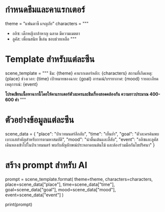 # กำหนดธีมและคาแรกเตอร์
theme = "แฟนตาซี ผจญภัย"
characters = """
- อลิซ: เด็กหญิงกล้าหาญ ฉลาด มีความเมตตา
- ลูคัส: เพื่อนสนิท ขี้เล่น ชอบช่วยเหลือ
"""

# Template สำหรับแต่ละซีน
scene_template = """
ธีม: {theme}
คาแรกเตอร์หลัก:
{characters}
สถานที่เกิดเหตุ: {place}
ช่วงเวลา: {time}
เป้าหมายของฉาก: {goal}
อารมณ์/บรรยากาศ: {mood}
รายละเอียดเหตุการณ์: {event}

**โปรดเขียนเนื้อหาฉากนี้โดยให้คาแรกเตอร์ตัวละครและธีมเรื่องสอดคล้องกัน ความยาวประมาณ 400-600 คำ**
"""

# ตัวอย่างข้อมูลแต่ละซีน
scene_data = {
    "place": "ป่าเวทมนตร์ลึกลับ",
    "time": "เย็นย่ำ",
    "goal": "ตัวละครค้นพบเบาะแสสำคัญสำหรับการตามหาสมบัติ",
    "mood": "น่าตื่นเต้นและลี้ลับ",
    "event": "อลิซและลูคัสเดินหลงเข้าไปในป่าเวทมนตร์ พบกับสัญลักษณ์ประหลาดบนต้นไม้ และต้องร่วมมือกันไขปริศนา"
}

# สร้าง prompt สำหรับ AI
prompt = scene_template.format(
    theme=theme,
    characters=characters,
    place=scene_data["place"],
    time=scene_data["time"],
    goal=scene_data["goal"],
    mood=scene_data["mood"],
    event=scene_data["event"]
)

print(prompt)